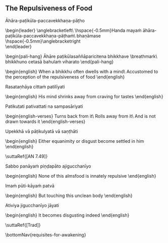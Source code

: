 ## The Repulsiveness of Food<a id="repulsiveness-of-food"></a>
Āhāra-paṭikūla-paccavekkhaṇa-pāṭho

\begin{leader}
  \anglebracketleft\ \hspace{-0.5mm}Handa mayaṁ āhāra-paṭikūla-paccavekkhaṇa-pāṭhaṁ\\ bhaṇāmase \hspace{-0.5mm}\anglebracketright\
\end{leader}

\begin{pali-hang}
  Āhāre paṭikūlasaññāparicitena bhikkhave \breathmark\ bhikkhuno cetasā bahulaṁ viharato
\end{pali-hang}

\begin{english}
  When a bhikkhu often dwells with a mind\\
  Accustomed to the perception of the repulsiveness of food
\end{english}

Rasataṇhāya cittaṁ patilīyati

\begin{english}
  His mind shrinks away from craving for tastes
\end{english}

Patikuṭati pativattati na sampasāriyati

\begin{english-verses}
  Turns back from it\\
  Rolls away from it\\
  And is not drawn towards it
\end{english-verses}

Upekkhā vā pāṭikulyatā vā saṇṭhāti

\begin{english}
  Either equanimity or disgust become settled in him
\end{english}

\suttaRef{[AN 7.49]}

Sabbo panāyaṁ piṇḍapāto ajigucchanīyo

\begin{english}
  None of this almsfood is innately repulsive
\end{english}

Imaṁ pūti-kāyaṁ patvā

\begin{english}
  But touching this unclean body
\end{english}

Ativiya jigucchanīyo jāyati

\begin{english}
  It becomes disgusting indeed
\end{english}

\suttaRef{[Trad]}

\bottomNav{requisites-for-awakening}
